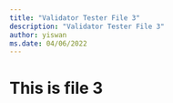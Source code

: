 ```yaml
---
title: "Validator Tester File 3"
description: "Validator Tester File 3"
author: yiswan
ms.date: 04/06/2022
---
```


# This is file 3